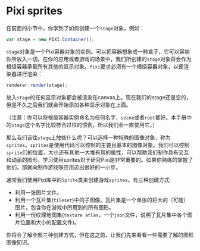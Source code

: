 # Pixi sprites

在前面的小节中，你学到了如何创建一个`stage`对象，例如：

```js
var stage = new PIXI.Container();
```

`stage`对象是一个Pixi容器对象的实例。可以把容器想象成一种盒子，它可以容纳你所放入一切。在你的应用或者游戏的场景中，我们所创建的`stage`对象将会作为根级容器承载所有其他的显示对象。`Pixi`要求必须有一个根级容器对象，以便渲染器进行渲染：

```js
renderer.render(stage);

```

放入`stage`的任何显示对象都会被渲染在canvas上。现在我们的stage还是空的，但是不久之后我们就会开始添加各种显示对象在上面。

（注意：你可以将根级容器实例命名为任何名字，`secne`或者`root`都好。本手册中的`stage`这个名字比较符合过往的惯例，所以我们会一直使用它。）

那么我们该往`stage`上放些什么呢？可以选择一种特殊的图像对象，称为`sprites`。`sprites`是使用代码可以控制的主要且基本的图像对象。我们可以控制`sprite`们的位置，大小还有其他一大堆有用的属性，可以帮助我们制作具有交互和动画的图形。学习使用sprites对于研究Pixi是非常重要的。如果你熟练的掌握了他们，那就向制作游戏等应用迈出很好的一小步。

通常我们使用Pixi库中的`Sprite`类来创建游戏`sprites`。有三种创建方式:

- 利用一张图片文件。
- 利用一个瓦片集(`tileset`)中的子图像。瓦片集是一个单张的巨大的（可能）图片，包含你在游戏中所用到的所有图形。
- 利用一份纹理地图集(`texture atlas`，一个`json`文件，说明了瓦片集中各个图片位置和大小的配置文件)。

你将会了解全部三种创建方式，但在这之前，让我们先来看看一些需要了解的图形图像知识。